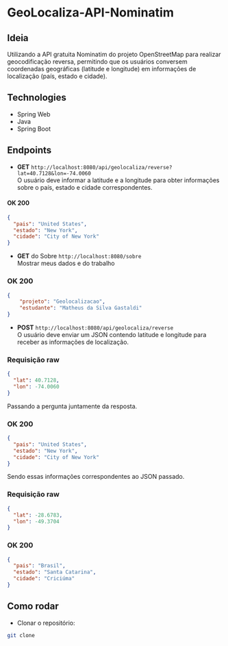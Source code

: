 # GeoLocaliza-API-Nominatim

## Ideia
Utilizando a API gratuita Nominatim do projeto OpenStreetMap para realizar geocodificação reversa, permitindo que os usuários conversem coordenadas geográficas (latitude e longitude) em informações de localização (país, estado e cidade).

## Technologies
- Spring Web
- Java
- Spring Boot

## Endpoints

* **GET** `http://localhost:8080/api/geolocaliza/reverse?lat=40.7128&lon=-74.0060`  
  O usuário deve informar a latitude e a longitude para obter informações sobre o país, estado e cidade correspondentes.

#### **OK 200**
```json
{
  "pais": "United States",
  "estado": "New York",
  "cidade": "City of New York"
}
```

* **GET** do Sobre `http://localhost:8080/sobre`  
Mostrar meus dados e do trabalho

### **OK 200**
```json
{
    "projeto": "Geolocalizacao",
    "estudante": "Matheus da Silva Gastaldi"
}
```

* **POST** `http://localhost:8080/api/geolocaliza/reverse`  
  O usuário deve enviar um JSON contendo latitude e longitude para receber as informações de localização.

### Requisição raw

```json
{
  "lat": 40.7128,
  "lon": -74.0060
} 
```
Passando a pergunta juntamente da resposta.

### **OK 200**
```json
{
  "pais": "United States",
  "estado": "New York",
  "cidade": "City of New York"
}
```

Sendo essas informações correspondentes ao JSON passado.

### Requisição raw

```json
{
  "lat": -28.6783,
  "lon": -49.3704
} 
```
### **OK 200**
```json
{
  "pais": "Brasil",
  "estado": "Santa Catarina",
  "cidade": "Criciúma"
}
```


## Como rodar

* Clonar o repositório: 
```bash
git clone 
```
